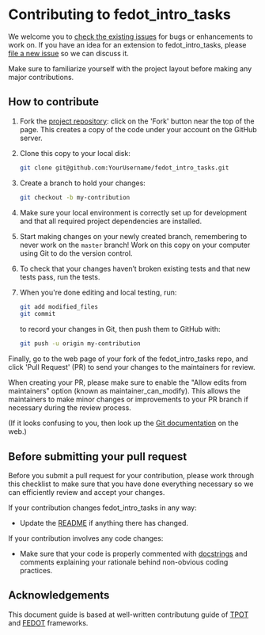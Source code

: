 # Contributing to fedot_intro_tasks

We welcome you to [check the existing issues](https://github.com/VadimsAhmers/fedot_intro_tasks/issues) for bugs or enhancements to work on.
If you have an idea for an extension to fedot_intro_tasks, please [file a new issue](https://github.com/VadimsAhmers/fedot_intro_tasks/issues/new) so we can discuss it.

Make sure to familiarize yourself with the project layout before making any major contributions.

## How to contribute

1. Fork the [project repository](https://github.com/VadimsAhmers/fedot_intro_tasks/): click on the 'Fork' button near the top of the page. This creates a copy of the code under your account on the GitHub server.

2. Clone this copy to your local disk:

   ```bash
   git clone git@github.com:YourUsername/fedot_intro_tasks.git
   ```

3. Create a branch to hold your changes:

   ```bash
   git checkout -b my-contribution
   ```

4. Make sure your local environment is correctly set up for development and that all required project dependencies are installed.

5. Start making changes on your newly created branch, remembering to
   never work on the ``master`` branch! Work on this copy on your
   computer using Git to do the version control.

6. To check that your changes haven’t broken existing tests and that new tests pass, run the tests.

7. When you're done editing and local testing, run:

   ```bash
   git add modified_files
   git commit
   ```

   to record your changes in Git, then push them to GitHub with:

   ```bash
   git push -u origin my-contribution
   ```

Finally, go to the web page of your fork of the fedot_intro_tasks repo, and click
'Pull Request' (PR) to send your changes to the maintainers for review.

When creating your PR, please make sure to enable the "Allow edits from maintainers" option (known as maintainer_can_modify).
This allows the maintainers to make minor changes or improvements to your PR branch if necessary during the review process.

(If it looks confusing to you, then look up the [Git
documentation](http://git-scm.com/documentation) on the web.)

## Before submitting your pull request

Before you submit a pull request for your contribution, please work
through this checklist to make sure that you have done everything
necessary so we can efficiently review and accept your changes.

If your contribution changes fedot_intro_tasks in any way:

- Update the [README](https://github.com/VadimsAhmers/fedot_intro_tasks/tree/main/README.md) if anything there has changed.

If your contribution involves any code changes:

- Make sure that your code is properly commented with [docstrings](https://peps.python.org/pep-0257/) and comments explaining your rationale behind non-obvious coding practices.

## Acknowledgements

This document guide is based at well-written contributung guide of [TPOT](https://github.com/EpistasisLab/tpot) and [FEDOT](https://github.com/aimclub/FEDOT) frameworks.

